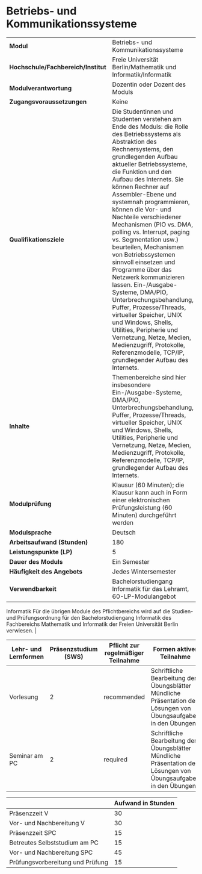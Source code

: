 # Betriebs- und Kommunikationssysteme
|                                    |   |
|------------------------------------|---|
|**Modul**                           | Betriebs- und Kommunikationssysteme |
|**Hochschule/Fachbereich/Institut** | Freie Universität Berlin/Mathematik und Informatik/Informatik |
|**Modulverantwortung**              | Dozentin oder Dozent des Moduls |
|**Zugangsvoraussetzungen**          | Keine |
|**Qualifikationsziele**             | Die Studentinnen und Studenten verstehen am Ende des Moduls: die Rolle des Betriebssystems als Abstraktion des Rechnersystems, den grundlegenden Aufbau aktueller Betriebssysteme, die Funktion und den Aufbau des Internets. Sie können Rechner auf Assembler-Ebene und systemnah programmieren, können die Vor- und Nachteile verschiedener Mechanismen (PIO vs. DMA, polling vs. Interrupt, paging vs. Segmentation usw.) beurteilen, Mechanismen von Betriebssystemen sinnvoll einsetzen und Programme über das Netzwerk kommunizieren lassen. Ein-/Ausgabe-Systeme, DMA/PIO, Unterbrechungsbehandlung, Puffer, Prozesse/Threads, virtueller Speicher, UNIX und Windows, Shells, Utilities, Peripherie und Vernetzung, Netze, Medien, Medienzugriff, Protokolle, Referenzmodelle, TCP/IP, grundlegender Aufbau des Internets. |
|**Inhalte**                         | Themenbereiche sind hier insbesondere Ein-/Ausgabe-Systeme, DMA/PIO, Unterbrechungsbehandlung, Puffer, Prozesse/Threads, virtueller Speicher, UNIX und Windows, Shells, Utilities, Peripherie und Vernetzung, Netze, Medien, Medienzugriff, Protokolle, Referenzmodelle, TCP/IP, grundlegender Aufbau des Internets. |
|**Modulprüfung**                    | Klausur (60 Minuten); die Klausur kann auch in Form einer elektronischen Prüfungsleistung (60 Minuten) durchgeführt werden |
|**Modulsprache**                    | Deutsch |
|**Arbeitsaufwand (Stunden)**        | 180 |
|**Leistungspunkte (LP)**            | 5 |
|**Dauer des Moduls**                | Ein Semester |
|**Häufigkeit des Angebots**         | Jedes Wintersemester |
|**Verwendbarkeit**                  | Bachelorstudiengang Informatik für das Lehramt, 60-LP-Modulangebot
Informatik
Für die übrigen Module des Pflichtbereichs wird auf die Studien- und Prüfungsordnung für den Bachelorstudiengang
Informatik des Fachbereichs Mathematik und Informatik der Freien Universität Berlin verwiesen. |

| Lehr- und Lernformen | Präsenzstudium <br> (SWS) | Pflicht zur regelmäßiger Teilnahme | Formen aktiver Teilnahme |
| ---------------------|---------------------------|------------------------------------|------------------------- |
| Vorlesung            | 2                         | recommended                        | Schriftliche Bearbeitung der Übungsblätter Mündliche Präsentation der Lösungen von Übungsaufgaben in den Übungen |
| Seminar am PC        | 2                         | required                           | Schriftliche Bearbeitung der Übungsblätter Mündliche Präsentation der Lösungen von Übungsaufgaben in den Übungen |

|   | Aufwand in Stunden |
| - |--------------------|
| Präsenzzeit V                            | 30    |
| Vor- und Nachbereitung V                 | 30    |
| Präsenzzeit SPC                          | 15    |
| Betreutes Selbststudium am PC            | 15    |
| Vor- und Nachbereitung SPC               | 45    |
| Prüfungsvorbereitung und Prüfung         | 15    |
